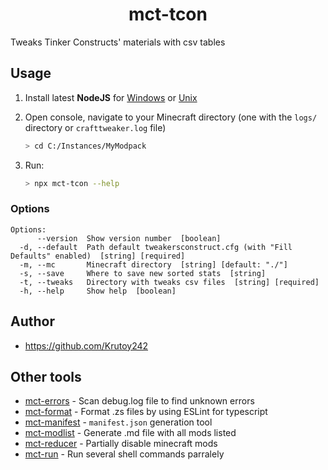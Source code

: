 <h1 align="center">mct-tcon</h1>

Tweaks Tinker Constructs' materials with csv tables

<!-- extended_desc --><!-- /extended_desc -->

## Usage

1. Install latest **NodeJS** for [Windows](https://nodejs.org/en/download/current/) or [Unix](https://nodejs.org/en/download/package-manager/)

2. Open console, navigate to your Minecraft directory (one with the `logs/` directory or `crafttweaker.log` file)
   ```sh
   > cd C:/Instances/MyModpack
   ```

3. Run:
    ```sh
    > npx mct-tcon --help
    ```

### Options

```shell
Options:
      --version  Show version number  [boolean]
  -d, --default  Path default tweakersconstruct.cfg (with "Fill Defaults" enabled)  [string] [required]
  -m, --mc       Minecraft directory  [string] [default: "./"]
  -s, --save     Where to save new sorted stats  [string]
  -t, --tweaks   Directory with tweaks csv files  [string] [required]
  -h, --help     Show help  [boolean]
```

## Author

* https://github.com/Krutoy242

## Other tools


* [mct-errors](https://github.com/Krutoy242/mc-tools/tree/master/packages/errors) - Scan debug.log file to find unknown errors
* [mct-format](https://github.com/Krutoy242/mc-tools/tree/master/packages/format) - Format .zs files by using ESLint for typescript
* [mct-manifest](https://github.com/Krutoy242/mc-tools/tree/master/packages/manifest) - `manifest.json` generation tool
* [mct-modlist](https://github.com/Krutoy242/mc-tools/tree/master/packages/modlist) - Generate .md file with all mods listed
* [mct-reducer](https://github.com/Krutoy242/mc-tools/tree/master/packages/reducer) - Partially disable minecraft mods
* [mct-run](https://github.com/Krutoy242/mc-tools/tree/master/packages/run) - Run several shell commands parralely
